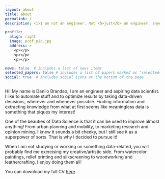 ```yaml
---
layout: about
title: about
permalink: /
description: <i>I am not an engineer. Not <b>just</b> an engineer, anyway.</i>

profile:
  align: right
  image: prof_pic.jpg
  address: >
    <p></p>
    <p></p>
    <p></p>

news: false  # includes a list of news items
selected_papers: false # includes a list of papers marked as "selected={true}"
social: true  # includes social icons at the bottom of the page
---
```

<!--
I grew up in the capital of Brazil, Brasilia, where I went to college and got my degree in civil engineering from the University of Brasilia. When I was about halfway through it, I thought it would be a good idea to take a semester of classes abroad. That's when I boarded a plane to Porto, Portugal, and took a semester of classes at the University of Porto.   

After graduating, I moved to Hoboken, New Jersey, right across the Hudson River from New York City. There I got my masters degree in Engineering Management from Stevens Institute of Technology. My original plan was to apply that knowledge to better manage civil engineering projects. But there was one thing I could not have predicted: that I was going to fall in love for data science. Being able to automate tasks and to find "hidden messages" from otherwise unclear data felt like a superpower to me. My thesis project was an analysis of Twitter text data about the 2016 American elections, which led me to start a PhD in the same field, also at Stevens.  

In 2018 I had to leave my PhD and I returned to Brasilia. I went back to work with civil engineering, but after some time I realized that I was drifting away from my data science goals. Now I am happily dedicating all my efforts towards transitioning my career to data science. I am taking classes from the Applied Computation Masters Program from the Computer Science department at the University of Brasilia, as well as learning from various online sources and trying to engage in side projects whenever I have free time. I'm a lifelong learner, what can I say?!
-->
Hi! My name is Danilo Brandao, I am an engineer and aspiring data scientist.  
I like to automate stuff and to optimize results by taking data-driven decisions, wherever and whenever possible. Finding information and extracting knowledge from what at first seems like meaningless data is something that piques my interest!

One of the beauties of Data Science is that it can be used to improve almost anything! From urban planning and mobility, to marketing research and opinion mining. I know it sounds a bit cheeky, but I still see it as a superpower of sorts. That is why I decided to pursue it!

<!--
I listed a few highlights of my professional career down below. 

 * 2007: Started Civil Engineering at University of Brasilia at the age of 17
 * 2011: Semester abroad at the University of Porto in Portugal (even got to attend a conference there!)
 * 2014: Got a full scholarship and moved to the US for grad school (just across the Hudson River from NYC)
 * 2015: Graduate internship at NYC Transit, where I got certified to walk the tracks of the NYC subway system 🚇 (it still feels like all of that was a dream).
 * 2016: Got my master's degree in Engineering Management from Stevens Institute of Technology and started a PhD in the same field, also at Stevens 🎓.
-->

 When I am not studying or working on something data-related, you will probably find me exercising my creative/artistic side. From watercolor paintings, relief printing and silkscreening to woodworking and leathercrafting, I enjoy doing them all!

You can download my full CV <a href="./assets/pdf/CV_DaniloBrandao.pdf" target="_blank">here</a>.